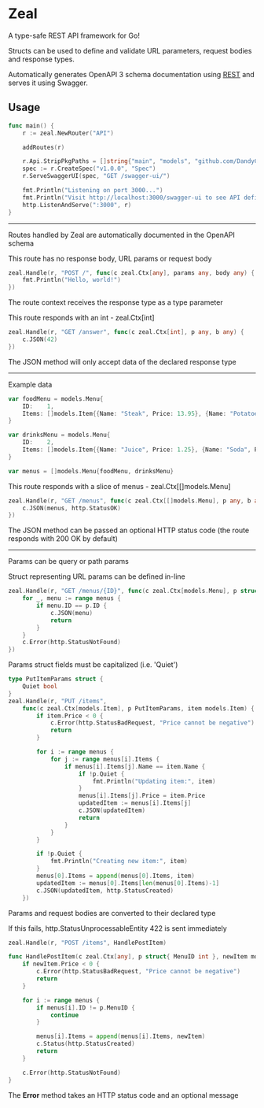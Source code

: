# Zeal

A type-safe REST API framework for Go!

Structs can be used to define and validate URL parameters, request bodies and response types.

Automatically generates OpenAPI 3 schema documentation using [REST](https://github.com/a-h/rest) and serves it using Swagger.

## Usage

```go
func main() {
    r := zeal.NewRouter("API")

    addRoutes(r)

    r.Api.StripPkgPaths = []string{"main", "models", "github.com/DandyCodes/zeal"}
    spec := r.CreateSpec("v1.0.0", "Spec")
    r.ServeSwaggerUI(spec, "GET /swagger-ui/")

    fmt.Println("Listening on port 3000...")
    fmt.Println("Visit http://localhost:3000/swagger-ui to see API definitions")
    http.ListenAndServe(":3000", r)
}
```

---

Routes handled by Zeal are automatically documented in the OpenAPI schema

This route has no response body, URL params or request body

```go
zeal.Handle(r, "POST /", func(c zeal.Ctx[any], params any, body any) {
    fmt.Println("Hello, world!")
})
```

The route context receives the response type as a type parameter

This route responds with an int - zeal.Ctx[int]

```go
zeal.Handle(r, "GET /answer", func(c zeal.Ctx[int], p any, b any) {
    c.JSON(42)
})
```

The JSON method will only accept data of the declared response type

---

Example data

```go
var foodMenu = models.Menu{
    ID:    1,
    Items: []models.Item{{Name: "Steak", Price: 13.95}, {Name: "Potatoes", Price: 3.95}},
}

var drinksMenu = models.Menu{
    ID:    2,
    Items: []models.Item{{Name: "Juice", Price: 1.25}, {Name: "Soda", Price: 1.75}},
}

var menus = []models.Menu{foodMenu, drinksMenu}
```

This route responds with a slice of menus - zeal.Ctx[[]models.Menu]

```go
zeal.Handle(r, "GET /menus", func(c zeal.Ctx[[]models.Menu], p any, b any) {
    c.JSON(menus, http.StatusOK)
})
```

The JSON method can be passed an optional HTTP status code (the route responds with 200 OK by default)

---

Params can be query or path params

Struct representing URL params can be defined in-line

```go
zeal.Handle(r, "GET /menus/{ID}", func(c zeal.Ctx[models.Menu], p struct{ ID int }, b any) {
    for _, menu := range menus {
        if menu.ID == p.ID {
            c.JSON(menu)
            return
        }
    }
    c.Error(http.StatusNotFound)
})
```

Params struct fields must be capitalized (i.e. 'Quiet')

```go
type PutItemParams struct {
    Quiet bool
}
zeal.Handle(r, "PUT /items",
    func(c zeal.Ctx[models.Item], p PutItemParams, item models.Item) {
        if item.Price < 0 {
            c.Error(http.StatusBadRequest, "Price cannot be negative")
            return
        }

        for i := range menus {
            for j := range menus[i].Items {
                if menus[i].Items[j].Name == item.Name {
                    if !p.Quiet {
                        fmt.Println("Updating item:", item)
                    }
                    menus[i].Items[j].Price = item.Price
                    updatedItem := menus[i].Items[j]
                    c.JSON(updatedItem)
                    return
                }
            }
        }

        if !p.Quiet {
            fmt.Println("Creating new item:", item)
        }
        menus[0].Items = append(menus[0].Items, item)
        updatedItem := menus[0].Items[len(menus[0].Items)-1]
        c.JSON(updatedItem, http.StatusCreated)
    })
```

Params and request bodies are converted to their declared type

If this fails, http.StatusUnprocessableEntity 422 is sent immediately

```go
zeal.Handle(r, "POST /items", HandlePostItem)

func HandlePostItem(c zeal.Ctx[any], p struct{ MenuID int }, newItem models.Item) {
    if newItem.Price < 0 {
        c.Error(http.StatusBadRequest, "Price cannot be negative")
        return
    }

    for i := range menus {
        if menus[i].ID != p.MenuID {
            continue
        }

        menus[i].Items = append(menus[i].Items, newItem)
        c.Status(http.StatusCreated)
        return
    }

    c.Error(http.StatusNotFound)
}
```

The **Error** method takes an HTTP status code and an optional message
